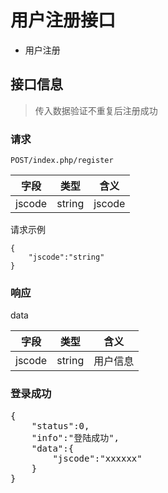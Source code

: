
# 用户注册接口

* 用户注册

## 接口信息

>传入数据验证不重复后注册成功

### 请求

`POST/index.php/register`

字段|类型|含义
-|----|---
jscode|string|jscode

请求示例

<pre><code>{
	"jscode":"string"
}</code></pre>

### 响应

data

字段|类型|含义
---|---|---
jscode|string|用户信息

### 登录成功

<pre></code>{
	"status":0,
	"info":"登陆成功",
	"data":{
		"jscode":"xxxxxx"
	}
}</code></pre>
